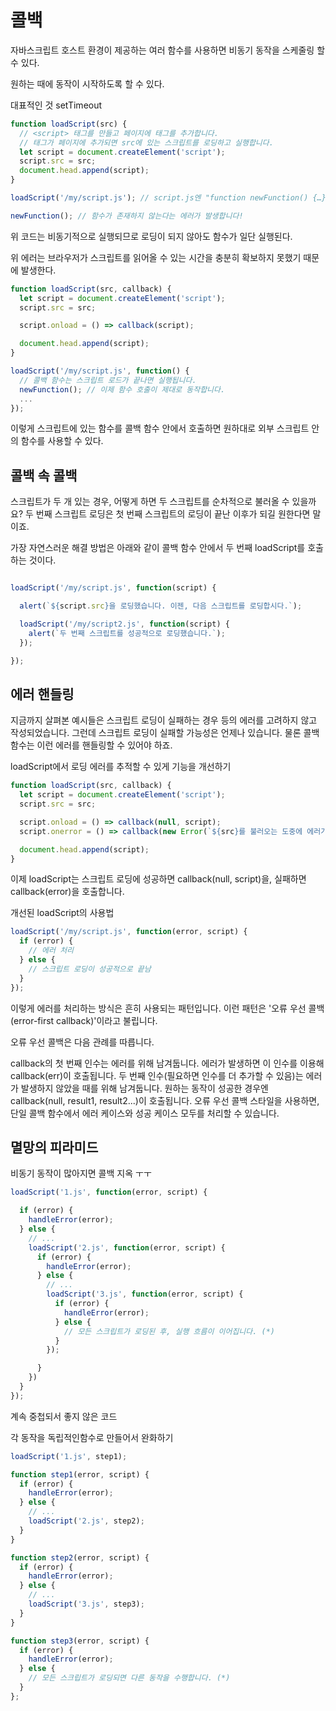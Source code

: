 # 콜백
자바스크립트 호스트 환경이 제공하는 여러 함수를 사용하면 비동기 동작을 스케줄링 할 수 있다. 

원하는 때에 동작이 시작하도록 할 수 있다. 

대표적인 것 setTimeout

``` jsx
function loadScript(src) {
  // <script> 태그를 만들고 페이지에 태그를 추가합니다.
  // 태그가 페이지에 추가되면 src에 있는 스크립트를 로딩하고 실행합니다.
  let script = document.createElement('script');
  script.src = src;
  document.head.append(script);
}

loadScript('/my/script.js'); // script.js엔 "function newFunction() {…}"이 있습니다.

newFunction(); // 함수가 존재하지 않는다는 에러가 발생합니다!
```

위 코드는 비동기적으로 실행되므로 로딩이 되지 않아도 함수가 일단 실행된다. 

위 에러는 브라우저가 스크립트를 읽어올 수 있는 시간을 충분히 확보하지 못했기 때문에 발생한다. 

``` jsx
function loadScript(src, callback) {
  let script = document.createElement('script');
  script.src = src;

  script.onload = () => callback(script);

  document.head.append(script);
}

loadScript('/my/script.js', function() {
  // 콜백 함수는 스크립트 로드가 끝나면 실행됩니다.
  newFunction(); // 이제 함수 호출이 제대로 동작합니다.
  ...
});
```

이렇게 스크립트에 있는 함수를 콜백 함수 안에서 호출하면 원하대로 외부 스크립트 안의 함수를 사용할 수 있다. 


## 콜백 속 콜백

스크립트가 두 개 있는 경우, 어떻게 하면 두 스크립트를 순차적으로 불러올 수 있을까요? 두 번째 스크립트 로딩은 첫 번째 스크립트의 로딩이 끝난 이후가 되길 원한다면 말이죠.

가장 자연스러운 해결 방법은 아래와 같이 콜백 함수 안에서 두 번째 loadScript를 호출하는 것이다. 

``` jsx

loadScript('/my/script.js', function(script) {

  alert(`${script.src}을 로딩했습니다. 이젠, 다음 스크립트를 로딩합시다.`);

  loadScript('/my/script2.js', function(script) {
    alert(`두 번째 스크립트를 성공적으로 로딩했습니다.`);
  });

});
```

## 에러 핸들링

지금까지 살펴본 예시들은 스크립트 로딩이 실패하는 경우 등의 에러를 고려하지 않고 작성되었습니다. 그런데 스크립트 로딩이 실패할 가능성은 언제나 있습니다. 물론 콜백 함수는 이런 에러를 핸들링할 수 있어야 하죠.

loadScript에서 로딩 에러를 추적할 수 있게 기능을 개선하기
``` jsx
function loadScript(src, callback) {
  let script = document.createElement('script');
  script.src = src;

  script.onload = () => callback(null, script);
  script.onerror = () => callback(new Error(`${src}를 불러오는 도중에 에러가 발생했습니다.`));

  document.head.append(script);
}
```

이제 loadScript는 스크립트 로딩에 성공하면 callback(null, script)을, 실패하면 callback(error)을 호출합니다.

개선된 loadScript의 사용법

``` jsx
loadScript('/my/script.js', function(error, script) {
  if (error) {
    // 에러 처리
  } else {
    // 스크립트 로딩이 성공적으로 끝남
  }
});
```

이렇게 에러를 처리하는 방식은 흔히 사용되는 패턴입니다. 이런 패턴은 '오류 우선 콜백(error-first callback)'이라고 불립니다.

오류 우선 콜백은 다음 관례를 따릅니다.

callback의 첫 번째 인수는 에러를 위해 남겨둡니다. 에러가 발생하면 이 인수를 이용해 callback(err)이 호출됩니다.
두 번째 인수(필요하면 인수를 더 추가할 수 있음)는 에러가 발생하지 않았을 때를 위해 남겨둡니다. 원하는 동작이 성공한 경우엔 callback(null, result1, result2...)이 호출됩니다.
오류 우선 콜백 스타일을 사용하면, 단일 콜백 함수에서 에러 케이스와 성공 케이스 모두를 처리할 수 있습니다.

## 멸망의 피라미드 
비동기 동작이 많아지면 콜백 지옥 ㅜㅜ

``` jsx
loadScript('1.js', function(error, script) {

  if (error) {
    handleError(error);
  } else {
    // ...
    loadScript('2.js', function(error, script) {
      if (error) {
        handleError(error);
      } else {
        // ...
        loadScript('3.js', function(error, script) {
          if (error) {
            handleError(error);
          } else {
            // 모든 스크립트가 로딩된 후, 실행 흐름이 이어집니다. (*)
          }
        });

      }
    })
  }
});
```
계속 중첩되서 좋지 않은 코드

각 동작을 독립적인함수로 만들어서 완화하기
``` jsx
loadScript('1.js', step1);

function step1(error, script) {
  if (error) {
    handleError(error);
  } else {
    // ...
    loadScript('2.js', step2);
  }
}

function step2(error, script) {
  if (error) {
    handleError(error);
  } else {
    // ...
    loadScript('3.js', step3);
  }
}

function step3(error, script) {
  if (error) {
    handleError(error);
  } else {
    // 모든 스크립트가 로딩되면 다른 동작을 수행합니다. (*)
  }
};
```
